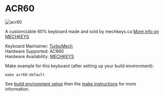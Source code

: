 ACR60
=====

![acr60](https://cdn.shopify.com/s/files/1/1697/5323/products/20170522001035_1024x1024.jpg?v=1504725199)

A customizable 60% keyboard made and sold by mechkeys.ca [More info on MECHKEYS](https://mechkeys.ca)

Keyboard Maintainer: [TurboMech](https://github.com/TurboMech)  
Hardware Supported: ACR60  
Hardware Availability: [MECHKEYS](https://mechkeys.ca/products/acr60)

Make example for this keyboard (after setting up your build environment):

    make acr60:default

See [build environment setup](https://docs.qmk.fm/build_environment_setup.html) then the [make instructions](https://docs.qmk.fm/make_instructions.html) for more information.

